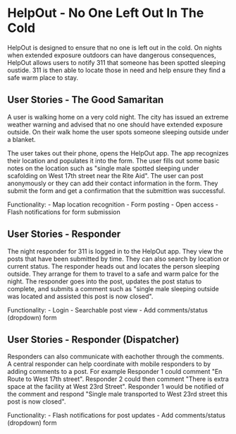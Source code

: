 # HelpOut - No One Left Out In The Cold
HelpOut is designed to ensure that no one is left out in the cold. On nights when extended exposure outdoors
can have dangerous consequences, HelpOut allows users to notify 311 that someone has been spotted sleeping oustide.
311 is then able to locate those in need and help ensure they find a safe warm place to stay.

## User Stories - The Good Samaritan
A user is walking home on a very cold night. The city has issued an extreme weather warning and advised that no
one should have extended exposure outside. On their walk home the user spots someone sleeping outside under a blanket.

The user takes out their phone, opens the HelpOut app. The app recognizes their location and populates it into the 
form. The user fills out some basic notes on the location such as "single male spotted sleeping under scafolding
on West 17th street near the Rite Aid". The user can post anonymously or they can add their contact information in 
the form. They submit the form and get a confirmation that the submittion was successful.

  Functionality: 
    - Map location recognition
    - Form posting 
    - Open access 
    - Flash notifications for form submission


## User Stories - Responder
The night responder for 311 is logged in to the HelpOut app. They view the posts that have been submitted by time.
They can also search by location or current status. The responder heads out and locates the person sleeping outside. 
They arrange for them to travel to a safe and warm palce for the night. The responder goes into the post, updates
the post status to complete, and submits a comment such as "single male sleeping outside was located and assisted 
this post is now closed". 

  Functionality:
    - Login
    - Searchable post view
    - Add comments/status (dropdown) form
    


## User Stories - Responder (Dispatcher) 
Responders can also communicate with eachother through the comments. A central responder can help coordinate with
mobile responders to by adding comments to a post. For example Responder 1 could comment "En Route to West 17th 
street". Responder 2 could then comment "There is extra space at the facility at West 23rd Street". Responder 1 
would be notified of the comment and respond "Single male transported to West 23rd street this post is now closed".

  Functionality:
    - Flash notifications for post updates
    - Add comments/status (dropdown) form

